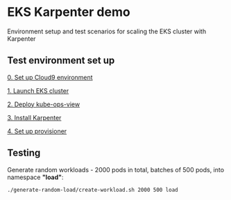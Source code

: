 # EKS Karpenter demo

Environment setup and test scenarios for scaling the EKS cluster with Karpenter

## Test environment set up

[0. Set up Cloud9 environment](0-envsetup/README.md)

[1. Launch EKS cluster](1-ekssetup/README.md)

[2. Deploy kube-ops-view](2-kube-ops-view/README.md)

[3. Install Karpenter](3-karpenter/README.md)

[4. Set up provisioner](4-provisioners/README.md)

## Testing

Generate random workloads - 2000 pods in total, batches of 500 pods, into namespace **"load"**:
```bash
./generate-random-load/create-workload.sh 2000 500 load
```

